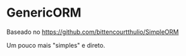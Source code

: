 # GenericORM

Baseado no https://github.com/bittencourtthulio/SimpleORM

Um pouco mais "simples" e direto.
